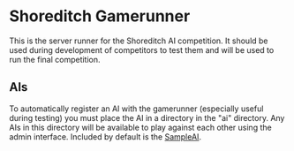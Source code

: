 Shoreditch Gamerunner
=====================

This is the server runner for the Shoreditch AI competition. It should be used during development of competitors to test them and will be used to run the final competition.

AIs
---

To automatically register an AI with the gamerunner (especially useful during testing) you must place the AI in a directory in the "ai" directory. Any AIs in this directory will be available to play against each other using the admin interface. Included by default is the [SampleAI](https://github.com/Wazoku/Shoreditch-SampleAI).